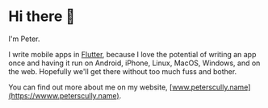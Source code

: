 # Hi there 👋

I'm Peter.

I write mobile apps in [Flutter](https://flutter.dev), because I love the potential of writing an app once and having it run on Android, iPhone, Linux, MacOS, Windows, and on the web.  Hopefully we'll get there without too much fuss and bother.

You can find out more about me on my website, [www.peterscully.name](https://wwww.peterscully.name).

